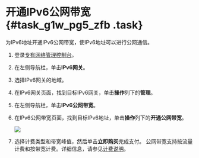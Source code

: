 # 开通IPv6公网带宽 {#task_g1w_pg5_zfb .task}

为IPv6地址开通IPv6公网带宽，使IPv6地址可以进行公网通信。

1.  登录[专有网络管理控制台](https://vpcnext.console.aliyun.com)。
2.  在左侧导航栏，单击**IPv6网关**。
3.  选择IPv6网关的地域。
4.  在IPv6网关页面，找到目标IPv6网关，单击**操作**列下的**管理**。
5.  在左侧导航栏，单击**IPv6公网带宽**。
6.  在IPv6公网带宽页面，找到目标IPv6地址，单击**操作**列下的**开通公网带宽**。 

    ![](http://static-aliyun-doc.oss-cn-hangzhou.aliyuncs.com/assets/img/73838/155929125233776_zh-CN.png)

7.  选择计费类型和带宽峰值，然后单击**立即购买**完成支付。 公网带宽支持按流量计费和按带宽计费。详细信息，请参见[计费说明](../../../../cn.zh-CN/产品定价/计费说明.md#)。

